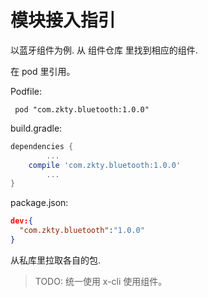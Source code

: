 # 模块接入指引

以蓝牙组件为例.
从 组件仓库 里找到相应的组件.

在 pod 里引用。

Podfile:

```config
 pod "com.zkty.bluetooth:1.0.0"
```

build.gradle:

```build.gradle
dependencies {
		...
    compile 'com.zkty.bluetooth:1.0.0'
		...
}

```

package.json:

```json
dev:{
  "com.zkty.bluetooth":"1.0.0"
}
```

从私库里拉取各自的包.





> TODO: 统一使用 x-cli 使用组件。